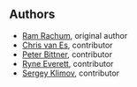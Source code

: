 Authors
-------

- [Ram Rachum](https://github.com/cool-RR), original author
- [Chris van Es](https://github.com/cvanes), contributor
- [Peter Bittner](https://github.com/bittner), contributor
- [Ryne Everett](https://github.com/ryneeverett), contributor
- [Sergey Klimov](https://github.com/darvin), contributor
